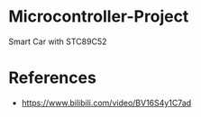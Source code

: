 # Microcontroller-Project
Smart Car with STC89C52

# References
- https://www.bilibili.com/video/BV16S4y1C7ad

